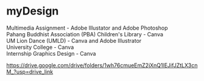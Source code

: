 # myDesign

Multimedia Assignment - Adobe Illustator and Adobe Photoshop <br/>
Pahang Buddhist Association (PBA) Children's Library - Canva  <br/>
UM Lion Dance (UMLD) - Canva and Adobe Illustrator  <br/>
University College - Canva <br/>
Internship Graphics Design - Canva <br/>

https://drive.google.com/drive/folders/1wh76cmueEmZ2jXnQ1lEJifJZtLX3cnM_?usp=drive_link
